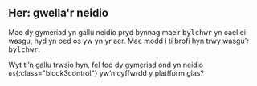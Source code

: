 ## Her: gwella'r neidio

Mae dy gymeriad yn gallu neidio pryd bynnag mae’r <kbd>bylchwr</kbd> yn cael ei wasgu, hyd yn oed os yw yn yr aer. Mae modd i ti brofi hyn trwy wasgu’r <kbd>bylchwr</kbd>.

Wyt ti’n gallu trwsio hyn, fel fod dy gymeriad ond yn neidio `os`{:class="block3control"} yw’n cyffwrdd y platfform glas?